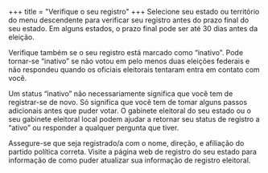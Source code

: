 +++
title = "Verifique o seu registro"
+++
Selecione seu estado ou território do menu descendente para verificar seu registro antes do prazo final do seu estado. Em alguns estados, o prazo final pode ser até 30 dias antes da eleição.

Verifique também se o seu registro está marcado como “inativo”. Pode tornar-se “inativo” se não votou em pelo menos duas eleições federais e não respondeu quando os oficiais eleitorais tentaram entra em contato com  você.

Um status “inativo” não necessariamente significa que você tem de registrar-se de novo. Só significa que você tem de tomar alguns passos adicionais antes que puder votar. O gabinete eleitoral do seu estado ou o seu gabinete eleitoral local podem ajudar a retornar seu status de registro a “ativo” ou responder a qualquer pergunta que tiver.

Assegure-se que seja registrado/a com o nome, direção, e afiliação do partido política correta.
Visite a página web de registro do seu estado para informação de como puder atualizar sua informação de registro eleitoral.

